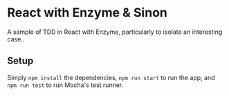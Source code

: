 # React with Enzyme & Sinon
A sample of TDD in React with Enzyme, particularly to isolate an interesting case..

## Setup

Simply `npm install` the dependencies, `npm run start` to run the app, and
`npm run test` to run Mocha's test runner.